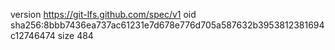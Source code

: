 version https://git-lfs.github.com/spec/v1
oid sha256:8bbb7436ea737ac61231e7d678e776d705a587632b3953812381694c12746474
size 484
